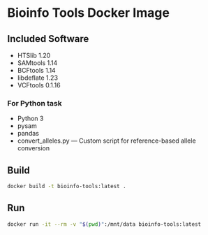 # Bioinfo Tools Docker Image

## Included Software
- HTSlib 1.20
- SAMtools 1.14
- BCFtools 1.14
- libdeflate 1.23
- VCFtools 0.1.16

### For Python task
- Python 3
- pysam
- pandas
- convert_alleles.py &mdash; Custom script for reference-based allele conversion

## Build
```bash
docker build -t bioinfo-tools:latest .
```

## Run
```bash
docker run -it --rm -v "$(pwd)":/mnt/data bioinfo-tools:latest
```
